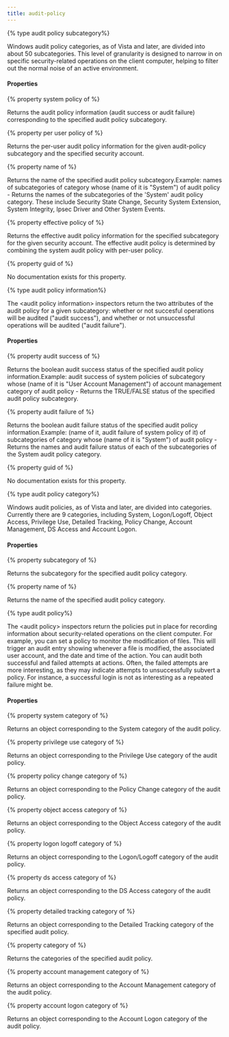 ```yaml
---
title: audit-policy
---
```


{% type audit policy subcategory%}

Windows audit policy categories, as of Vista and later, are divided into about 50 subcategories. This level of granularity is designed to narrow in on specific security-related operations on the client computer, helping to filter out the normal noise of an active environment.

#### Properties

{% property system policy of <audit policy subcategory> %}

Returns the audit policy information (audit success or audit failure) corresponding to the specified audit policy subcategory.

{% property per user policy <security account> of <audit policy subcategory> %}

Returns the per-user audit policy information for the given audit-policy subcategory and the specified security account.

{% property name of <audit policy subcategory> %}

Returns the name of the specified audit policy subcategory.Example: names of subcategories of category whose (name of it is &quot;System&quot;) of audit policy - Returns the names of the subcategories of the &#39;System&#39; audit policy category. These include Security State Change, Security System Extension, System Integrity, Ipsec Driver and Other System Events.

{% property effective policy <security account> of <audit policy subcategory> %}

Returns the effective audit policy information for the specified subcategory for the given security account. The effective audit policy is determined by combining the system audit policy with per-user policy.

{% property guid of <audit policy subcategory> %}

No documentation exists for this property.

{% type audit policy information%}

The &lt;audit policy information&gt; inspectors return the two attributes of the audit policy for a given subcategory: whether or not succesful operations will be audited (&quot;audit success&quot;), and whether or not unsuccessful operations will be audited (&quot;audit failure&quot;).

#### Properties

{% property audit success of <audit policy information> %}

Returns the boolean audit success status of the specified audit policy information.Example: audit success of system policies of subcategory whose (name of it is &quot;User Account Management&quot;) of account management category of audit policy - Returns the TRUE/FALSE status of the specified audit policy subcategory.

{% property audit failure of <audit policy information> %}

Returns the boolean audit failure status of the specified audit policy information.Example: (name of it, audit failure of system policy of it) of subcategories of category whose (name of it is &quot;System&quot;) of audit policy - Returns the names and audit failure status of each of the subcategories of the System audit policy category.

{% property guid of <audit policy information> %}

No documentation exists for this property.

{% type audit policy category%}

Windows audit policies, as of Vista and later, are divided into categories. Currently there are 9 categories, including System, Logon/Logoff, Object Access, Privilege Use, Detailed Tracking, Policy Change, Account Management, DS Access and Account Logon.

#### Properties

{% property subcategory of <audit policy category> %}

Returns the subcategory for the specified audit policy category.

{% property name of <audit policy category> %}

Returns the name of the specified audit policy category.

{% type audit policy%}

The &lt;audit policy&gt; inspectors return the policies put in place for recording information about security-related operations on the client computer. For example, you can set a policy to monitor the modification of files. This will trigger an audit entry showing whenever a file is modified, the associated user account, and the date and time of the action. You can audit both successful and failed attempts at actions. Often, the failed attempts are more interesting, as they may indicate attempts to unsuccessfully subvert a policy. For instance, a successful login is not as interesting as a repeated failure might be.

#### Properties

{% property system category of <audit policy> %}

Returns an object corresponding to the System category of the audit policy.

{% property privilege use category of <audit policy> %}

Returns an object corresponding to the Privilege Use category of the audit policy.

{% property policy change category of <audit policy> %}

Returns an object corresponding to the Policy Change category of the audit policy.

{% property object access category of <audit policy> %}

Returns an object corresponding to the Object Access category of the audit policy.

{% property logon logoff category of <audit policy> %}

Returns an object corresponding to the Logon/Logoff category of the audit policy.

{% property ds access category of <audit policy> %}

Returns an object corresponding to the DS Access category of the audit policy.

{% property detailed tracking category of <audit policy> %}

Returns an object corresponding to the Detailed Tracking category of the specified audit policy.

{% property category of <audit policy> %}

Returns the categories of the specified audit policy.

{% property account management category of <audit policy> %}

Returns an object corresponding to the Account Management category of the audit policy.

{% property account logon category of <audit policy> %}

Returns an object corresponding to the Account Logon category of the audit policy.

